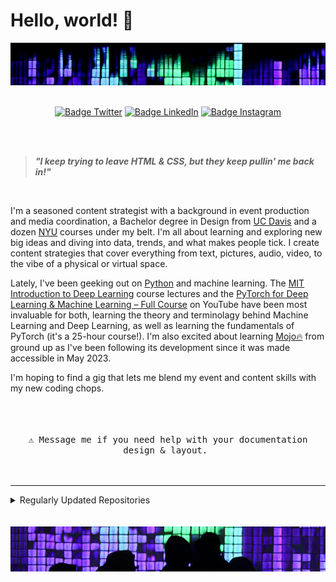 # Hello, world! 👋


<img src="images/header.jpg" alt="Girl in a jacket">
<div align = center>
<br>

[![Badge Twitter]][Twitter]
[![Badge LinkedIn]][LinkedIn]
[![Badge Instagram]][Instagram]

[Badge Twitter]: https://img.shields.io/badge/Twitter-ilya0x-FFFFFF?color=FFFFFF&logo=X&logoColor=FFFFFF&labelColor=000000
[Twitter]: https://twitter.com/ilya0x
[Badge LinkedIn]: https://img.shields.io/badge/LinkedIn-Ilya_Podobedov-FFFFFF?color=FFFFFF&logo=LinkedIn&logoColor=FFFFFF&labelColor=0077B5
[LinkedIn]: https://www.linkedin.com/in/ilya0x
[Badge Instagram]: https://img.shields.io/badge/Instagram-ilya0x-FFFFFF?color=FFFFFF&logo=Instagram&logoColor=FFFFFF&labelColor=962fbf
[Instagram]: https://www.instagram.com/ilya0x/
</div>
<br>
<br>

> <b><i>"I keep trying to leave HTML & CSS, but they keep pullin' me back in!"</i></b>

<br>

I'm a seasoned content strategist with a background in event production and media coordination, a Bachelor degree in Design from [UC Davis](https://www.ucdavis.edu/, "University of California at Davis") and a dozen [NYU](https://www.nyu.edu/, "New York University") courses under my belt. I'm all about learning and exploring new big ideas and diving into data, trends, and what makes people tick.  I create content strategies that cover everything from text, pictures, audio, video, to the vibe of a physical or virtual space.

Lately, I've been geeking out on [Python](https://www.python.org/) and machine learning. The [MIT Introduction to Deep Learning](https://www.youtube.com/playlist?list=PLtBw6njQRU-rwp5__7C0oIVt26ZgjG9NI) course lectures and the [PyTorch for Deep Learning & Machine Learning – Full Course](https://youtu.be/V_xro1bcAuA?si=i7bEsZQGZZC7rO3B) on YouTube have been most invaluable for both, learning the theory and terminolagy behind Machine Learning and Deep Learning, as well as learning the fundamentals of PyTorch (it's a 25-hour course!). I'm also excited about learning [Mojo🔥](https://docs.modular.com/mojo/) from ground up as I've been following its development since it was made accessible in May 2023.

I'm hoping to find a gig that lets me blend my event and content skills with my new coding chops.
<br>
<br>

<div align = center>
<br>
<kbd> <br> ⚠ Message me if you need help with your documentation design & layout. <br> </kbd>

</div>

<br>

---
<details>
  
<summary>Regularly Updated Repositories</summary>

  - [My Favorite Visual Studio Code Extensions](https://github.com/ilya0x/My-Favorite-Visual-Studio-Code-Extensions)
  - [Templates and Snippets](https://github.com/ilya0x/Templates-and-Snippets) - Templates and snippets for Python, Mojo, HTML, CSS, SASS, and Markdown.
  - [All My Notes]() (coming soon...)

</details>
<br>

<div align = center>
<br>

<img src="images/footer.jpg" alt="Girl in a jacket">
</div>
